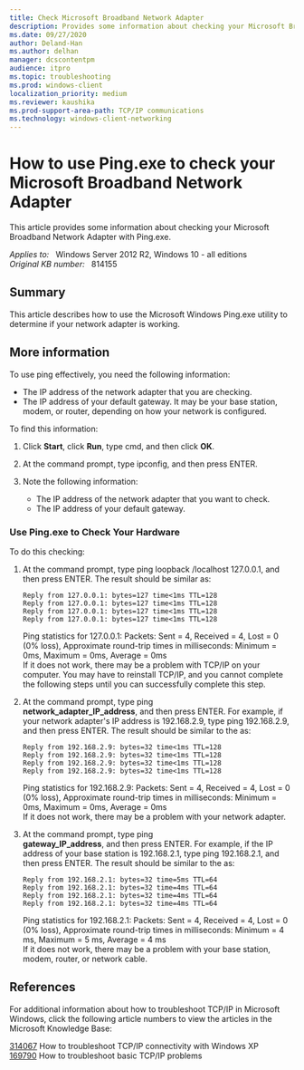 ```yaml
---
title: Check Microsoft Broadband Network Adapter
description: Provides some information about checking your Microsoft Broadband Network Adapter with Ping.exe.
ms.date: 09/27/2020
author: Deland-Han
ms.author: delhan 
manager: dcscontentpm
audience: itpro
ms.topic: troubleshooting
ms.prod: windows-client
localization_priority: medium
ms.reviewer: kaushika
ms.prod-support-area-path: TCP/IP communications
ms.technology: windows-client-networking
---
```

# How to use Ping.exe to check your Microsoft Broadband Network Adapter  

This article provides some information about checking your Microsoft Broadband Network Adapter with Ping.exe.

_Applies to:_ &nbsp; Windows Server 2012 R2, Windows 10 - all editions  
_Original KB number:_ &nbsp; 814155

## Summary

This article describes how to use the Microsoft Windows Ping.exe utility to determine if your network adapter is working.

## More information

To use ping effectively, you need the following information:

- The IP address of the network adapter that you are checking.
- The IP address of your default gateway. It may be your base station, modem, or router, depending on how your network is configured.  

To find this information:

1. Click **Start**, click **Run**, type cmd, and then click **OK**.
2. At the command prompt, type
 ipconfig, and then press ENTER.
3. Note the following information:

   - The IP address of the network adapter that you want to check.
   - The IP address of your default gateway.

### Use Ping.exe to Check Your Hardware

To do this checking:

1. At the command prompt, type ping loopback /localhost 127.0.0.1, and then press ENTER. The result should be similar as:  

    ```console
    Reply from 127.0.0.1: bytes=127 time<1ms TTL=128  
    Reply from 127.0.0.1: bytes=127 time<1ms TTL=128  
    Reply from 127.0.0.1: bytes=127 time<1ms TTL=128  
    Reply from 127.0.0.1: bytes=127 time<1ms TTL=128  
    ```  

   Ping statistics for 127.0.0.1: Packets: Sent = 4, Received = 4, Lost = 0 (0% loss), Approximate round-trip times in milliseconds: Minimum = 0ms, Maximum = 0ms, Average = 0ms  
If it does not work, there may be a problem with TCP/IP on your computer. You may have to reinstall TCP/IP, and you cannot complete the following steps until you can successfully complete this step.
2. At the command prompt, type ping  
 **network_adapter_IP_address**, and then press ENTER. For example, if your network adapter's IP address is 192.168.2.9, type ping 192.168.2.9, and then press ENTER. The result should be similar to the as:  

    ```console
    Reply from 192.168.2.9: bytes=32 time<1ms TTL=128  
    Reply from 192.168.2.9: bytes=32 time<1ms TTL=128  
    Reply from 192.168.2.9: bytes=32 time<1ms TTL=128  
    Reply from 192.168.2.9: bytes=32 time<1ms TTL=128  
    ```

   Ping statistics for 192.168.2.9: Packets: Sent = 4, Received = 4, Lost = 0 (0% loss), Approximate round-trip times in milliseconds: Minimum = 0ms, Maximum = 0ms, Average = 0ms  
 If it does not work, there may be a problem with your network adapter.
3. At the command prompt, type ping  
 **gateway_IP_address**, and then press ENTER. For example, if the IP address of your base station is 192.168.2.1, type
 ping 192.168.2.1, and then press ENTER. The result should be similar to the as:  

    ```console
    Reply from 192.168.2.1: bytes=32 time=5ms TTL=64  
    Reply from 192.168.2.1: bytes=32 time=4ms TTL=64  
    Reply from 192.168.2.1: bytes=32 time=4ms TTL=64  
    Reply from 192.168.2.1: bytes=32 time=4ms TTL=64  
    ```

   Ping statistics for 192.168.2.1: Packets: Sent = 4, Received = 4, Lost = 0 (0% loss), Approximate round-trip times in milliseconds: Minimum = 4 ms, Maximum = 5 ms, Average = 4 ms  
If it does not work, there may be a problem with your base station, modem, router, or network cable.

## References

For additional information about how to troubleshoot TCP/IP in Microsoft Windows, click the following article numbers to view the articles in the Microsoft Knowledge Base:  

   [314067](https://support.microsoft.com/help/314067) How to troubleshoot TCP/IP connectivity with Windows XP  
   [169790](https://support.microsoft.com/help/169790) How to troubleshoot basic TCP/IP problems
